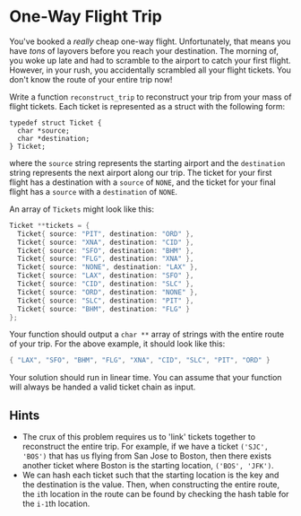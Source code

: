 # One-Way Flight Trip

You've booked a _really_ cheap one-way flight. Unfortunately, that means you have _tons_ of layovers before you reach your destination. The morning of, you woke up late and had to scramble to the airport to catch your first flight. However, in your rush, you accidentally scrambled all your flight tickets. You don't know the route of your entire trip now!

Write a function `reconstruct_trip` to reconstruct your trip from your mass of flight tickets. Each ticket is represented as a struct with the following form:
```
typedef struct Ticket {
  char *source;
  char *destination;
} Ticket;
```
where the `source` string represents the starting airport and the `destination` string represents the next airport along our trip. The ticket for your first flight has a destination with a `source` of `NONE`, and the ticket for your final flight has a `source` with a `destination` of `NONE`. 

An array of `Tickets` might look like this:
```c
Ticket **tickets = {
  Ticket{ source: "PIT", destination: "ORD" },
  Ticket{ source: "XNA", destination: "CID" },
  Ticket{ source: "SFO", destination: "BHM" },
  Ticket{ source: "FLG", destination: "XNA" },
  Ticket{ source: "NONE", destination: "LAX" },
  Ticket{ source: "LAX", destination: "SFO" },
  Ticket{ source: "CID", destination: "SLC" },
  Ticket{ source: "ORD", destination: "NONE" },
  Ticket{ source: "SLC", destination: "PIT" },
  Ticket{ source: "BHM", destination: "FLG" }
};
```

Your function should output a `char **` array of strings with the entire route of your trip. For the above example, it should look like this:
```c
{ "LAX", "SFO", "BHM", "FLG", "XNA", "CID", "SLC", "PIT", "ORD" }
```

Your solution should run in linear time. You can assume that your function will always be handed a valid ticket chain as input. 

## Hints



* The crux of this problem requires us to 'link' tickets together to reconstruct the entire trip. For example, if we have a ticket `('SJC', 'BOS')` that has us flying from San Jose to Boston, then there exists another ticket where Boston is the starting location, `('BOS', 'JFK')`. 
* We can hash each ticket such that the starting location is the key and the destination is the value. Then, when constructing the entire route, the `i`th location in the route can be found by checking the hash table for the `i-1`th location.
